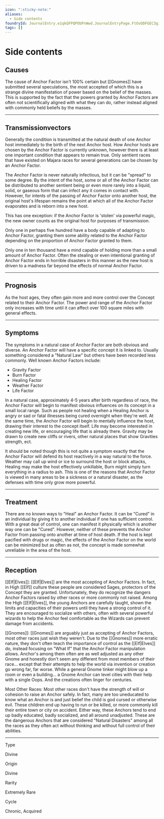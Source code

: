 ```yaml
---
icon: ":sticky-note:"
aliases:
  - Side contents
foundryId: JournalEntry.e1qkQFPQPObPnWwd.JournalEntryPage.FtOvODFGEC3gi44X
tags: []
---
```


# Side contents
## Causes

The cause of Anchor Factor isn't 100% certain but [[Gnomes]] have submitted several speculations, the most accepted of which this is a strange divine manifestation of power based on the belief of the masses. This is supported by the fact that the powers granted by Anchor Factors are often not scientifically aligned with what they can do, rather instead aligned with commonly held beliefs by the masses.

* * *

## Transmissionvectors

Generally the condition is transmitted at the natural death of one Anchor host immediately to the birth of the next Anchor host. How Anchor hosts are chosen by the Anchor Factor is currently unknown, however there is at least one important condition that appears to remain true. Only sentient races that have existed on Majara races for several generations can be chosen by an Anchor Factor.

The Anchor Factor is never naturally infectious, but it can be "spread" to some degree. By the intent of the host, some or all of the Anchor Factor can be distributed to another sentient being or even more rarely into a liquid, solid, or gaseous form that can infect any it comes in contact with. However, for intents of the passing of Anchor Factor onto another host, the original host's lifespan remains the point at which all of the Anchor Factor evaporates and is reborn into a new host.

This has one exception: if the Anchor Factor is 'stolen' via powerful magic, the new owner counts as the original host for purposes of transmission.

Only one in perhaps five hundred have a body capable of adapting to Anchor Factor, granting them some ability related to the Anchor Factor depending on the proportion of Anchor Factor granted to them. 

Only one in ten thousand have a mind capable of holding more than a small amount of Anchor Factor. Often the stealing or even intentional granting of Anchor Factor ends in horrible disasters in this manner as the new host is driven to a madness far beyond the effects of normal Anchor Factor.

* * *

## Prognosis

As the host ages, they often gain more and more control over the Concept related to their Anchor Factor. The power and range of the Anchor Factor only increases with time until it can affect over 100 square miles with general effects.

* * *

## Symptoms

The symptoms in a natural case of Anchor Factor are both obvious and diverse. An Anchor Factor will have a specific concept it is linked to. Usually something considered a "Natural Law" but others have been recorded less commonly. Well known Anchor Factors include:

*   Gravity Factor
*   Burn Factor
*   Healing Factor
*   Weather Factor
*   Life Factor

In a natural case, approximately 4-5 years after birth regardless of race, the Anchor Factor will begin to manifest obvious influences on its concept in a small local range. Such as people not healing when a Healing Anchor is angry or sad or fatal illnesses being cured overnight when they're well. At the same time, the Anchor Factor will begin to mentally influence the host, drawing their interest to the concept itself. Life may become interested in creating new life, or encouraging life that is already there. Gravity may be drawn to create new cliffs or rivers, other natural places that show Gravities strength, ect. 

It should be noted though this is not quite a symptom exactly that the Anchor Factor will defend its host reactively in a way natural to the force. Weather may call up wind or ice to surround the host or block attacks, Healing may make the host effectively unkillable, Burn might simply turn everything in a radius to ash. This is one of the reasons that Anchor Factor is viewed in many areas to be a sickness or a natural disaster, as the defenses with time only grow more powerful.

* * *

## Treatment

There are no known ways to "Heal" an Anchor Factor. It can be "Cured" in an individual by giving it to another individual if one has sufficient control. With a great deal of control, one can manifest it physically which is another way one can be "Cured". However, neither of these prevents the Anchor Factor from passing onto another at time of host death. If the host is kept pacified with drugs or magic, the effects of the Anchor Factor on the world can be minimized but as often as not, the concept is made somewhat unreliable in the area of the host.

* * *

## Reception

[[Elf|Elves]]: [[Elf|Elves]] are the most accepting of Anchor Factors. In fact, in High [[Elf]] culture these people are considered Sages, protectors of the Concept they are granted. Unfortunately, they do recognize the dangers Anchor Factors raised by other races or more commonly not raised. Among the High [[Elf|Elves]], the young Anchors are carefully taught, shown the limits and capacities of their powers until they have a strong control of it. They are encouraged to socialize with others, often with several powerful wizards to help the Anchor feel comfortable as the Wizards can prevent damage from accidents.

[[Gnomes]]: [[Gnomes]] are arguably just as accepting of Anchor Factors, most other races just wish they weren't. Due to the [[Gnomes]] more erratic nature, they don't often teach the importance of control as the [[Elf|Elves]] do, instead focusing on "What If" that the Anchor Factor manipulation allows. Anchor's among them often are as well adjusted as any other Gnome and honestly don't seem any different from most members of their race... except that their attempts to help the world via invention or creation go wrong far, far worse. While a general Gnome tinker might blow up a room or even a building... a Gnome Anchor can level cities with their help with a single Oops. And the creations often linger for centuries. 

Most Other Races: Most other races don't have the strength of will or cohesion to raise an Anchor safely. In fact, many are too uneducated to know what an Anchor is and just belief the child is god cursed or otherwise evil. These children end up having to run or be killed, or more commonly kill their entire town or city on accident. Either way, these Anchors tend to end up badly educated, badly socialized, and all around unadjusted. These are the dangerous Anchors that are considered "Natural Disasters" among all the races as they often act without thinking and without full control of their abilities.

* * *

Type

Divine

Origin

Divine

Rarity

Extremely Rare

Cycle

Chronic, Acquired